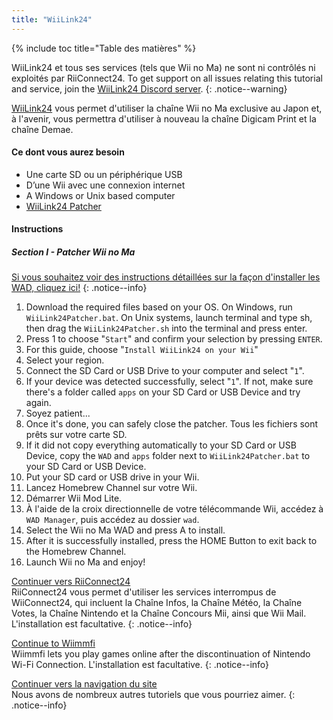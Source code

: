 ```yaml
---
title: "WiiLink24"
---
```


{% include toc title="Table des matières" %}

WiiLink24 et tous ses services (tels que Wii no Ma) ne sont ni contrôlés ni exploités par RiiConnect24. To get support on all issues relating this tutorial and service, join the [WiiLink24 Discord server](https://discord.gg/n4ta3w6).
{: .notice--warning}

[WiiLink24](https://wiilink24.com/) vous permet d'utiliser la chaîne Wii no Ma exclusive au Japon et, à l'avenir, vous permettra d'utiliser à nouveau la chaîne Digicam Print et la chaîne Demae.

#### Ce dont vous aurez besoin

* Une carte SD ou un périphérique USB
* D’une Wii avec une connexion internet
* A Windows or Unix based computer
* [WiiLink24 Patcher](https://github.com/WiiLink24/WiiLink24-Patcher/releases)

#### Instructions

##### Section I - Patcher Wii no Ma

[Si vous souhaitez voir des instructions détaillées sur la façon d'installer les WAD, cliquez ici!](wiimodlite)
{: .notice--info}

1. Download the required files based on your OS. On Windows, run `WiiLink24Patcher.bat`. On Unix systems, launch terminal and type sh, then drag the `WiiLink24Patcher.sh` into the terminal and press enter.
2. Press 1 to choose "`Start`" and confirm your selection by pressing `ENTER`.
3. For this guide, choose "`Install WiiLink24 on your Wii`"
4. Select your region.
5. Connect the SD Card or USB Drive to your computer and select "`1`".
6. If your device was detected successfully, select "`1`". If not, make sure there's a folder called `apps` on your SD Card or USB Device and try again.
7. Soyez patient...
8. Once it's done, you can safely close the patcher. Tous les fichiers sont prêts sur votre carte SD.
9. If it did not copy everything automatically to your SD Card or USB Device, copy the `WAD` and `apps` folder next to `WiiLink24Patcher.bat` to your SD Card or USB Device.
10. Put your SD card or USB drive in your Wii.
11. Lancez Homebrew Channel sur votre Wii.
12. Démarrer Wii Mod Lite.
13. À l'aide de la croix directionnelle de votre télécommande Wii, accédez à `WAD Manager`, puis accédez au dossier `wad`.
14. Select the Wii no Ma WAD and press A to install.
15. After it is successfully installed, press the HOME Button to exit back to the Homebrew Channel.
16. Launch Wii no Ma and enjoy!

[ Continuer vers RiiConnect24 ](riiconnect24) <br> RiiConnect24 vous permet d'utiliser les services interrompus de WiiConnect24, qui incluent la Chaîne Infos, la Chaîne Météo, la Chaîne Votes, la Chaîne Nintendo et la Chaîne Concours Mii, ainsi que Wii Mail. L'installation est facultative.
{: .notice--info}

[Continue to Wiimmfi](wiimmfi)<br> Wiimmfi lets you play games online after the discontinuation of Nintendo Wi-Fi Connection. L'installation est facultative.
{: .notice--info}

[Continuer vers la navigation du site](site-navigation)<br> Nous avons de nombreux autres tutoriels que vous pourriez aimer.
{: .notice--info}
